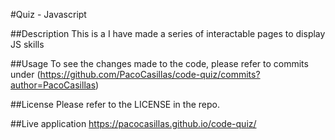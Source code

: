 #Quiz - Javascript

##Description
This is a I have made a series of interactable pages to display JS skills

##Usage
To see the changes made to the code, please refer to commits under (https://github.com/PacoCasillas/code-quiz/commits?author=PacoCasillas)

##License
Please refer to the LICENSE in the repo.

##Live application
https://pacocasillas.github.io/code-quiz/
